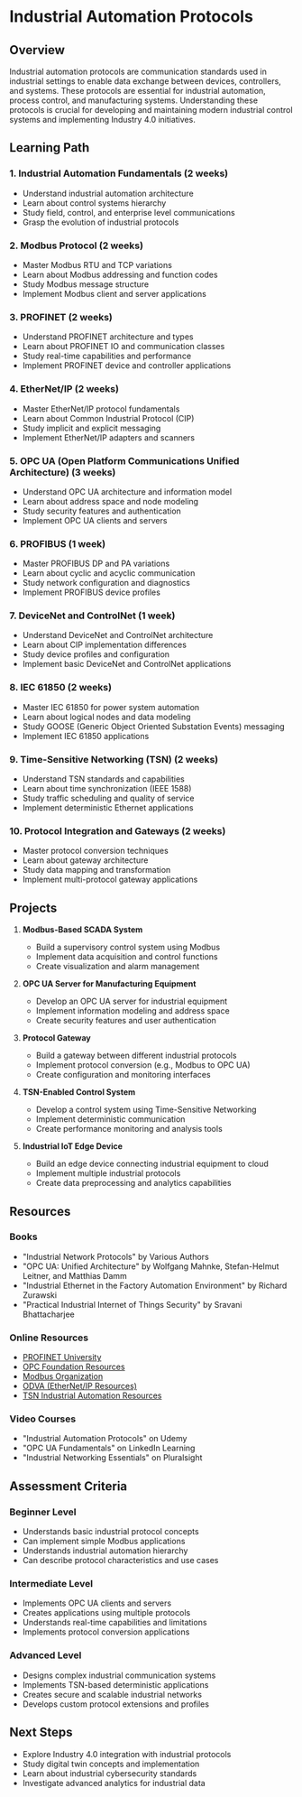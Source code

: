 # Industrial Automation Protocols

## Overview
Industrial automation protocols are communication standards used in industrial settings to enable data exchange between devices, controllers, and systems. These protocols are essential for industrial automation, process control, and manufacturing systems. Understanding these protocols is crucial for developing and maintaining modern industrial control systems and implementing Industry 4.0 initiatives.

## Learning Path

### 1. Industrial Automation Fundamentals (2 weeks)
- Understand industrial automation architecture
- Learn about control systems hierarchy
- Study field, control, and enterprise level communications
- Grasp the evolution of industrial protocols

### 2. Modbus Protocol (2 weeks)
- Master Modbus RTU and TCP variations
- Learn about Modbus addressing and function codes
- Study Modbus message structure
- Implement Modbus client and server applications

### 3. PROFINET (2 weeks)
- Understand PROFINET architecture and types
- Learn about PROFINET IO and communication classes
- Study real-time capabilities and performance
- Implement PROFINET device and controller applications

### 4. EtherNet/IP (2 weeks)
- Master EtherNet/IP protocol fundamentals
- Learn about Common Industrial Protocol (CIP)
- Study implicit and explicit messaging
- Implement EtherNet/IP adapters and scanners

### 5. OPC UA (Open Platform Communications Unified Architecture) (3 weeks)
- Understand OPC UA architecture and information model
- Learn about address space and node modeling
- Study security features and authentication
- Implement OPC UA clients and servers

### 6. PROFIBUS (1 week)
- Master PROFIBUS DP and PA variations
- Learn about cyclic and acyclic communication
- Study network configuration and diagnostics
- Implement PROFIBUS device profiles

### 7. DeviceNet and ControlNet (1 week)
- Understand DeviceNet and ControlNet architecture
- Learn about CIP implementation differences
- Study device profiles and configuration
- Implement basic DeviceNet and ControlNet applications

### 8. IEC 61850 (2 weeks)
- Master IEC 61850 for power system automation
- Learn about logical nodes and data modeling
- Study GOOSE (Generic Object Oriented Substation Events) messaging
- Implement IEC 61850 applications

### 9. Time-Sensitive Networking (TSN) (2 weeks)
- Understand TSN standards and capabilities
- Learn about time synchronization (IEEE 1588)
- Study traffic scheduling and quality of service
- Implement deterministic Ethernet applications

### 10. Protocol Integration and Gateways (2 weeks)
- Master protocol conversion techniques
- Learn about gateway architecture
- Study data mapping and transformation
- Implement multi-protocol gateway applications

## Projects

1. **Modbus-Based SCADA System**
   - Build a supervisory control system using Modbus
   - Implement data acquisition and control functions
   - Create visualization and alarm management

2. **OPC UA Server for Manufacturing Equipment**
   - Develop an OPC UA server for industrial equipment
   - Implement information modeling and address space
   - Create security features and user authentication

3. **Protocol Gateway**
   - Build a gateway between different industrial protocols
   - Implement protocol conversion (e.g., Modbus to OPC UA)
   - Create configuration and monitoring interfaces

4. **TSN-Enabled Control System**
   - Develop a control system using Time-Sensitive Networking
   - Implement deterministic communication
   - Create performance monitoring and analysis tools

5. **Industrial IoT Edge Device**
   - Build an edge device connecting industrial equipment to cloud
   - Implement multiple industrial protocols
   - Create data preprocessing and analytics capabilities

## Resources

### Books
- "Industrial Network Protocols" by Various Authors
- "OPC UA: Unified Architecture" by Wolfgang Mahnke, Stefan-Helmut Leitner, and Matthias Damm
- "Industrial Ethernet in the Factory Automation Environment" by Richard Zurawski
- "Practical Industrial Internet of Things Security" by Sravani Bhattacharjee

### Online Resources
- [PROFINET University](https://profinetuniversity.com/)
- [OPC Foundation Resources](https://opcfoundation.org/resources/)
- [Modbus Organization](https://modbus.org/tech.php)
- [ODVA (EtherNet/IP Resources)](https://www.odva.org/technology-standards/ethernet-ip/)
- [TSN Industrial Automation Resources](https://www.ieee802.org/1/pages/tsn.html)

### Video Courses
- "Industrial Automation Protocols" on Udemy
- "OPC UA Fundamentals" on LinkedIn Learning
- "Industrial Networking Essentials" on Pluralsight

## Assessment Criteria

### Beginner Level
- Understands basic industrial protocol concepts
- Can implement simple Modbus applications
- Understands industrial automation hierarchy
- Can describe protocol characteristics and use cases

### Intermediate Level
- Implements OPC UA clients and servers
- Creates applications using multiple protocols
- Understands real-time capabilities and limitations
- Implements protocol conversion applications

### Advanced Level
- Designs complex industrial communication systems
- Implements TSN-based deterministic applications
- Creates secure and scalable industrial networks
- Develops custom protocol extensions and profiles

## Next Steps
- Explore Industry 4.0 integration with industrial protocols
- Study digital twin concepts and implementation
- Learn about industrial cybersecurity standards
- Investigate advanced analytics for industrial data
